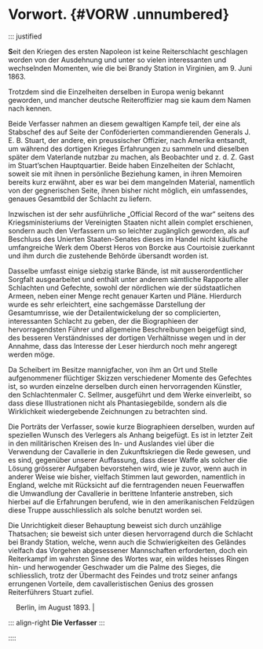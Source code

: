 # Vorwort. {#VORW .unnumbered}

::: justified

**S**eit den Kriegen des ersten Napoleon ist keine Reiterschlacht geschlagen
worden von der Ausdehnung und unter so vielen interessanten und wechselnden
Momenten, wie die bei Brandy Station in Virginien, am 9. Juni 1863.

Trotzdem sind die Einzelheiten derselben in Europa wenig bekannt geworden, und
mancher deutsche Reiteroffizier mag sie kaum dem Namen nach kennen.

Beide Verfasser nahmen an diesem gewaltigen Kampfe teil, der eine als Stabschef
des auf Seite der Conföderierten commandierenden Generals J. E. B. Stuart, der
andere, ein preussischer Offizier, nach Amerika entsandt, um während des
dortigen Krieges Erfahrungen zu sammeln und dieselben später dem Vaterlande
nutzbar zu machen, als Beobachter und z. d. Z. Gast im Stuart’schen
Hauptquartier. Beide haben Einzelheiten der Schlacht, soweit sie mit ihnen in
persönliche Beziehung kamen, in ihren Memoiren bereits kurz erwähnt, aber es war
bei dem mangelnden Material, namentlich von der gegnerischen Seite, ihnen bisher
nicht möglich, ein umfassendes, genaues Gesamtbild der Schlacht zu liefern.

Inzwischen ist der sehr ausführliche „Official Record of the war“ seitens des
Kriegsministeriums der Vereinigten Staaten nicht allein complet erschienen,
sondern auch den Verfassern um so leichter zugänglich geworden, als auf
Beschluss des Unierten Staaten-Senates dieses im Handel nicht käufliche
umfangreiche Werk dem Oberst Heros von Borcke aus Courtoisie zuerkannt und ihm
durch die zustehende Behörde übersandt worden ist.

Dasselbe umfasst einige siebzig starke Bände, ist mit ausserordentlicher
Sorgfalt ausgearbeitet und enthält unter anderem sämtliche Rapporte aller
Schlachten und Gefechte, sowohl der nördlichen wie der südstaatlichen Armeen,
neben einer Menge recht genauer Karten und Pläne. Hierdurch wurde es sehr
erleichtert, eine sachgemässe Darstellung der Gesamtumrisse, wie der
Detailentwickelung der so complicierten, interessanten Schlacht zu geben, der
die Biographieen der hervorragendsten Führer und allgemeine Beschreibungen
beigefügt sind, des besseren Verständnisses der dortigen Verhältnisse wegen und
in der Annahme, dass das Interesse der Leser hierdurch noch mehr angeregt werden
möge.

Da Scheibert im Besitze mannigfacher, von ihm an Ort und Stelle aufgenommener
flüchtiger Skizzen verschiedener Momente des Gefechtes ist, so wurden einzelne
derselben durch einen hervorragenden Künstler, den Schlachtenmaler C. Sellmer,
ausgeführt und dem Werke einverleibt, so dass diese Illustrationen nicht als
Phantasiegebilde, sondern als die Wirklichkeit wiedergebende Zeichnungen zu
betrachten sind.

Die Porträts der Verfasser, sowie kurze Biographieen derselben, wurden auf
speziellen Wunsch des Verlegers als Anhang beigefügt. Es ist in letzter Zeit in
den militärischen Kreisen des In- und Auslandes viel über die Verwendung der
Cavallerie in den Zukunftskriegen die Rede gewesen, und es sind, gegenüber
unserer Auffassung, dass dieser Waffe als solcher die Lösung grösserer Aufgaben
bevorstehen wird, wie je zuvor, wenn auch in anderer Weise wie bisher, vielfach
Stimmen laut geworden, namentlich in England, welche mit Rücksicht auf die
ferntragenden neuen Feuerwaffen die Umwandlung der Cavallerie in berittene
Infanterie anstreben, sich hierbei auf die Erfahrungen berufend, wie in den
amerikanischen Feldzügen diese Truppe ausschliesslich als solche benutzt worden
sei.

Die Unrichtigkeit dieser Behauptung beweist sich durch unzählige Thatsachen; sie
beweist sich unter diesen hervorragend durch die Schlacht bei Brandy Station,
welche, wenn auch die Schwierigkeiten des Geländes vielfach das Vorgehen
abgesessener Mannschaften erforderten, doch ein Reiterkampf im wahrsten Sinne
des Wortes war, ein wildes heisses Ringen hin- und herwogender Geschwader um die
Palme des Sieges, die schliesslich, trotz der Übermacht des Feindes und trotz
seiner anfangs errungenen Vorteile, dem cavalleristischen Genius des grossen
Reiterführers Stuart zufiel. 

&nbsp;&nbsp;&nbsp;&nbsp;Berlin, im August 1893. | 

::: align-right
**Die Verfasser**
:::

::::


